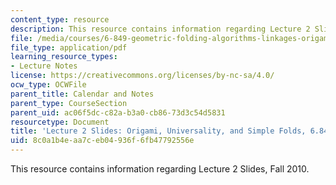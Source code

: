 ```yaml
---
content_type: resource
description: This resource contains information regarding Lecture 2 Slides, Fall 2010.
file: /media/courses/6-849-geometric-folding-algorithms-linkages-origami-polyhedra-fall-2012/8c0a1b4eaa7ceb04936f6fb47792556e_MIT6_849F12_slidesL02.pdf
file_type: application/pdf
learning_resource_types:
- Lecture Notes
license: https://creativecommons.org/licenses/by-nc-sa/4.0/
ocw_type: OCWFile
parent_title: Calendar and Notes
parent_type: CourseSection
parent_uid: ac06f5dc-c82a-b3a0-cb86-73d3c54d5831
resourcetype: Document
title: 'Lecture 2 Slides: Origami, Universality, and Simple Folds, 6.849 Fall 2010'
uid: 8c0a1b4e-aa7c-eb04-936f-6fb47792556e
---
```

This resource contains information regarding Lecture 2 Slides, Fall 2010.